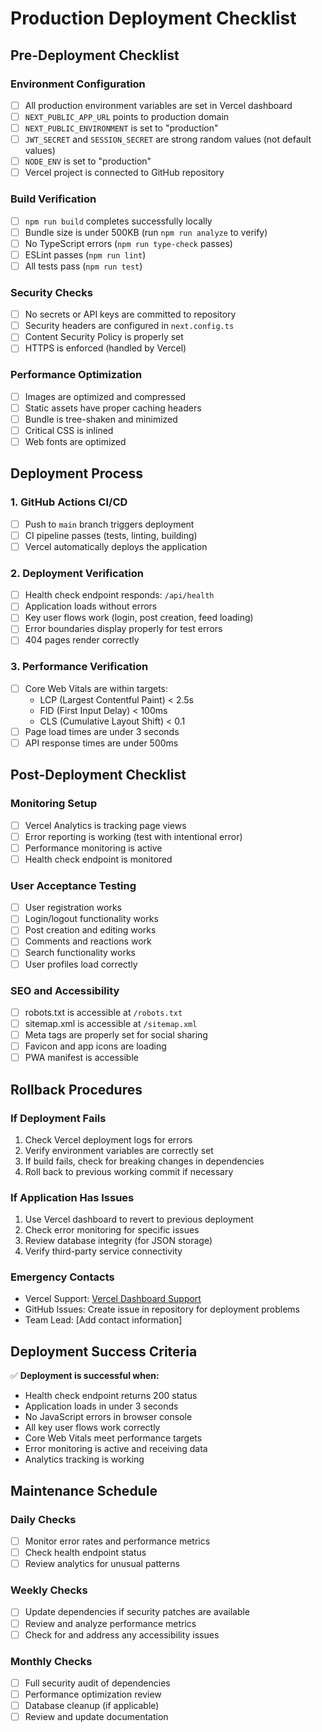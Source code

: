 # Production Deployment Checklist

## Pre-Deployment Checklist

### Environment Configuration
- [ ] All production environment variables are set in Vercel dashboard
- [ ] `NEXT_PUBLIC_APP_URL` points to production domain
- [ ] `NEXT_PUBLIC_ENVIRONMENT` is set to "production"
- [ ] `JWT_SECRET` and `SESSION_SECRET` are strong random values (not default values)
- [ ] `NODE_ENV` is set to "production"
- [ ] Vercel project is connected to GitHub repository

### Build Verification
- [ ] `npm run build` completes successfully locally
- [ ] Bundle size is under 500KB (run `npm run analyze` to verify)
- [ ] No TypeScript errors (`npm run type-check` passes)
- [ ] ESLint passes (`npm run lint`)
- [ ] All tests pass (`npm run test`)

### Security Checks
- [ ] No secrets or API keys are committed to repository
- [ ] Security headers are configured in `next.config.ts`
- [ ] Content Security Policy is properly set
- [ ] HTTPS is enforced (handled by Vercel)

### Performance Optimization
- [ ] Images are optimized and compressed
- [ ] Static assets have proper caching headers
- [ ] Bundle is tree-shaken and minimized
- [ ] Critical CSS is inlined
- [ ] Web fonts are optimized

## Deployment Process

### 1. GitHub Actions CI/CD
- [ ] Push to `main` branch triggers deployment
- [ ] CI pipeline passes (tests, linting, building)
- [ ] Vercel automatically deploys the application

### 2. Deployment Verification
- [ ] Health check endpoint responds: `/api/health`
- [ ] Application loads without errors
- [ ] Key user flows work (login, post creation, feed loading)
- [ ] Error boundaries display properly for test errors
- [ ] 404 pages render correctly

### 3. Performance Verification
- [ ] Core Web Vitals are within targets:
  - LCP (Largest Contentful Paint) < 2.5s
  - FID (First Input Delay) < 100ms
  - CLS (Cumulative Layout Shift) < 0.1
- [ ] Page load times are under 3 seconds
- [ ] API response times are under 500ms

## Post-Deployment Checklist

### Monitoring Setup
- [ ] Vercel Analytics is tracking page views
- [ ] Error reporting is working (test with intentional error)
- [ ] Performance monitoring is active
- [ ] Health check endpoint is monitored

### User Acceptance Testing
- [ ] User registration works
- [ ] Login/logout functionality works
- [ ] Post creation and editing works
- [ ] Comments and reactions work
- [ ] Search functionality works
- [ ] User profiles load correctly

### SEO and Accessibility
- [ ] robots.txt is accessible at `/robots.txt`
- [ ] sitemap.xml is accessible at `/sitemap.xml`
- [ ] Meta tags are properly set for social sharing
- [ ] Favicon and app icons are loading
- [ ] PWA manifest is accessible

## Rollback Procedures

### If Deployment Fails
1. Check Vercel deployment logs for errors
2. Verify environment variables are correctly set
3. If build fails, check for breaking changes in dependencies
4. Roll back to previous working commit if necessary

### If Application Has Issues
1. Use Vercel dashboard to revert to previous deployment
2. Check error monitoring for specific issues
3. Review database integrity (for JSON storage)
4. Verify third-party service connectivity

### Emergency Contacts
- Vercel Support: [Vercel Dashboard Support](https://vercel.com/support)
- GitHub Issues: Create issue in repository for deployment problems
- Team Lead: [Add contact information]

## Deployment Success Criteria

✅ **Deployment is successful when:**
- Health check endpoint returns 200 status
- Application loads in under 3 seconds
- No JavaScript errors in browser console
- All key user flows work correctly
- Core Web Vitals meet performance targets
- Error monitoring is active and receiving data
- Analytics tracking is working

## Maintenance Schedule

### Daily Checks
- [ ] Monitor error rates and performance metrics
- [ ] Check health endpoint status
- [ ] Review analytics for unusual patterns

### Weekly Checks
- [ ] Update dependencies if security patches are available
- [ ] Review and analyze performance metrics
- [ ] Check for and address any accessibility issues

### Monthly Checks
- [ ] Full security audit of dependencies
- [ ] Performance optimization review
- [ ] Database cleanup (if applicable)
- [ ] Review and update documentation